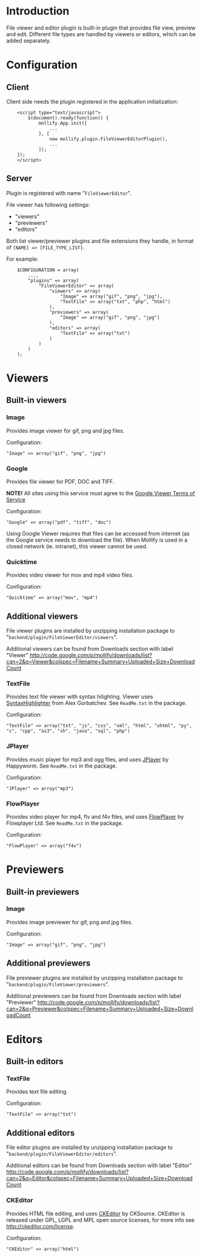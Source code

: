 # Introduction #

File viewer and editor plugin is built-in plugin that provides file view, preview and edit. Different file types are handled by viewers or editors, which can be added separately.

# Configuration #

## Client ##

Client side needs the plugin registered in the application initialization:

```
    <script type="text/javascript">
        $(document).ready(function() {
            mollify.App.init({
                ...
            }, [
                new mollify.plugin.FileViewerEditorPlugin(),
                ...
            ]);
    });
    </script>
```

## Server ##
Plugin is registered with name "`FileViewerEditor`".

File viewer has following settings:
  * "viewers"
  * "previewers"
  * "editors"

Both list viewer/previewer plugins and file extensions they handle, in format of `[NAME] => [FILE_TYPE_LIST]`.

For example:

```
	$CONFIGURATION = array(
		...,
		"plugins" => array(
			"FileViewerEditor" => array(
				"viewers" => array(
					"Image" => array("gif", "png", "jpg"),
					"TextFile" => array("txt", "php", "html")
				),
				"previewers" => array(
					"Image" => array("gif", "png", "jpg")
				),
				"editors" => array(
					"TextFile" => array("txt")
				)
			)
		)
	);
```

# Viewers #

## Built-in viewers ##

### Image ###

Provides image viewer for gif, png and jpg files.

Configuration:
```
"Image" => array("gif", "png", "jpg")
```

### Google ###

Provides file viewer for PDF, DOC and TIFF.

**NOTE!** All sites using this service must agree to the [Google Viewer Terms of Service](https://docs.google.com/viewer/TOS?hl=en)

Configuration:
```
"Google" => array("pdf", "tiff", "doc")
```

Using Google Viewer requires that files can be accessed from internet (as the Google service needs to download the file). When Mollify is used in a closed network (ie. intranet), this viewer cannot be used.

### Quicktime ###

Provides video viewer for mov and mp4 video files.

Configuration:
```
"Quicktime" => array("mov", "mp4")
```

## Additional viewers ##

File viewer plugins are installed by unzipping installation package to "`backend/plugin/FileViewerEditor/viewers`".

Additional viewers can be found from Downloads section with label "Viewer" http://code.google.com/p/mollify/downloads/list?can=2&q=Viewer&colspec=Filename+Summary+Uploaded+Size+DownloadCount

### TextFile ###

Provides text file viewer with syntax hilighting. Viewer uses [SyntaxHighlighter](http://alexgorbatchev.com/wiki/SyntaxHighlighter) from Alex Gorbatchev. See `ReadMe.txt` in the package.

Configuration:
```
"TextFile" => array("txt", "js", "css", "xml", "html", "xhtml", "py", "c", "cpp", "as3", "sh", "java", "sql", "php")
```

### JPlayer ###

Provides music player for mp3 and ogg files, and uses [JPlayer](http://www.happyworm.com/jquery/jplayer/) by Happyworm. See `ReadMe.txt` in the package.

Configuration:
```
"JPlayer" => array("mp3")
```

### FlowPlayer ###

Provides video player for mp4, flv and f4v files, and uses [FlowPlayer](http://flowplayer.org/) by Flowplayer Ltd. See `ReadMe.txt` in the package.

Configuration:
```
"FlowPlayer" => array("f4v")
```

# Previewers #

## Built-in previewers ##

### Image ###

Provides image previewer for gif, png and jpg files.

Configuration:
```
"Image" => array("gif", "png", "jpg")
```

## Additional previewers ##

File previewer plugins are installed by unzipping installation package to "`backend/plugin/FileViewer/previewers`".

Additional previewers can be found from Downloads section with label "Previewer" http://code.google.com/p/mollify/downloads/list?can=2&q=Previewer&colspec=Filename+Summary+Uploaded+Size+DownloadCount

# Editors #

## Built-in editors ##

### TextFile ###

Provides text file editing.

Configuration:
```
"TextFile" => array("txt")
```

## Additional editors ##

File editor plugins are installed by unzipping installation package to "`backend/plugin/FileViewerEditor/editors`".

Additional editors can be found from Downloads section with label "Editor" http://code.google.com/p/mollify/downloads/list?can=2&q=Editor&colspec=Filename+Summary+Uploaded+Size+DownloadCount

### CKEditor ###

Provides HTML file editing, and uses [CKEditor](http://ckeditor.com/) by CKSource. CKEditor is released under GPL, LGPL and MPL open source licenses, for more info see http://ckeditor.com/license.

Configuration:
```
"CKEditor" => array("html")
```